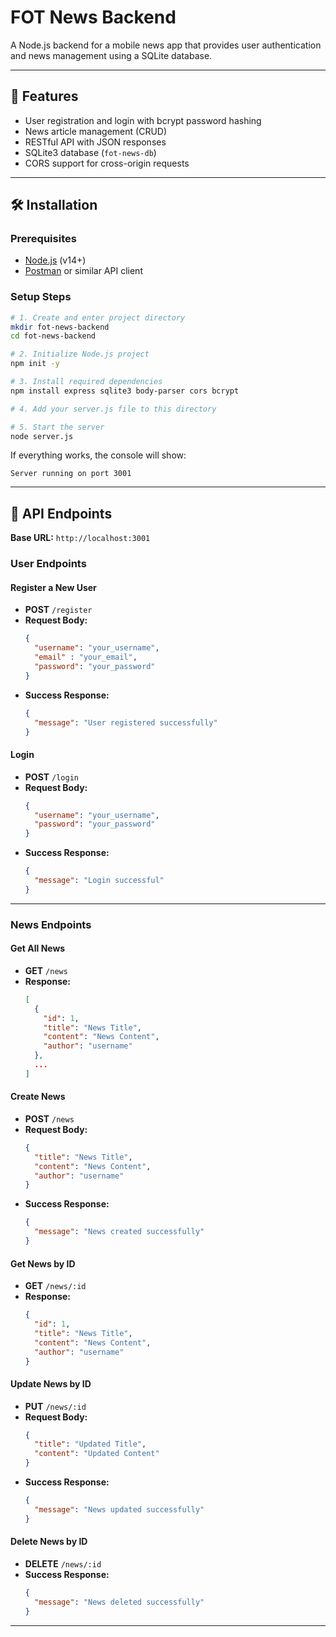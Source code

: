 # FOT News Backend

A Node.js backend for a mobile news app that provides user authentication and news management using a SQLite database.

---

## 🚀 Features

- User registration and login with bcrypt password hashing
- News article management (CRUD)
- RESTful API with JSON responses
- SQLite3 database (`fot-news-db`)
- CORS support for cross-origin requests

---

## 🛠 Installation

### Prerequisites

- [Node.js](https://nodejs.org/) (v14+)
- [Postman](https://postman.com/) or similar API client

### Setup Steps

```bash
# 1. Create and enter project directory
mkdir fot-news-backend
cd fot-news-backend

# 2. Initialize Node.js project
npm init -y

# 3. Install required dependencies
npm install express sqlite3 body-parser cors bcrypt

# 4. Add your server.js file to this directory

# 5. Start the server
node server.js
```

If everything works, the console will show:

```
Server running on port 3001
```

---

## 📡 API Endpoints

**Base URL:** `http://localhost:3001`

### User Endpoints

#### Register a New User

- **POST** `/register`
- **Request Body:**
  ```json
  {
    "username": "your_username",
    "email" : "your_email",
    "password": "your_password"
  }
  ```
- **Success Response:**
  ```json
  {
    "message": "User registered successfully"
  }
  ```

#### Login

- **POST** `/login`
- **Request Body:**
  ```json
  {
    "username": "your_username",
    "password": "your_password"
  }
  ```
- **Success Response:**
  ```json
  {
    "message": "Login successful"
  }
  ```

---

### News Endpoints

#### Get All News

- **GET** `/news`
- **Response:**
  ```json
  [
    {
      "id": 1,
      "title": "News Title",
      "content": "News Content",
      "author": "username"
    },
    ...
  ]
  ```

#### Create News

- **POST** `/news`
- **Request Body:**
  ```json
  {
    "title": "News Title",
    "content": "News Content",
    "author": "username"
  }
  ```
- **Success Response:**
  ```json
  {
    "message": "News created successfully"
  }
  ```

#### Get News by ID

- **GET** `/news/:id`
- **Response:**
  ```json
  {
    "id": 1,
    "title": "News Title",
    "content": "News Content",
    "author": "username"
  }
  ```

#### Update News by ID

- **PUT** `/news/:id`
- **Request Body:**
  ```json
  {
    "title": "Updated Title",
    "content": "Updated Content"
  }
  ```
- **Success Response:**
  ```json
  {
    "message": "News updated successfully"
  }
  ```

#### Delete News by ID

- **DELETE** `/news/:id`
- **Success Response:**
  ```json
  {
    "message": "News deleted successfully"
  }
  ```

---